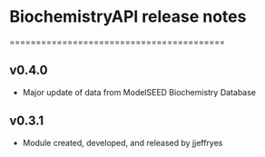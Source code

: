 # BiochemistryAPI release notes
=========================================

## v0.4.0
* Major update of data from ModelSEED Biochemistry Database

## v0.3.1
* Module created, developed, and released by jjeffryes
